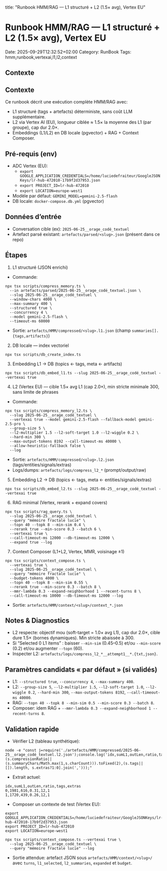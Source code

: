 title: "Runbook HMM/RAG — L1 structuré + L2 (1.5× avg), Vertex EU"

# Runbook HMM/RAG — L1 structuré + L2 (1.5× avg), Vertex EU

Date: 2025-09-29T12:32:52+02:00
Category: RunBook
Tags: hmm,runbook,vertexai,l1,l2,context

## Contexte
## Contexte
Ce runbook décrit une exécution complète HMM/RAG avec:
- L1 structuré (tags + artefacts) déterministe, sans coût LLM supplémentaire.
- L2 via Vertex AI (EU), longueur ciblée ≈ 1.5× la moyenne des L1 (par groupe), cap dur 2.0×.
- Embeddings (L1/L2) en DB locale (pgvector) + RAG + Context Composer.

## Pré‑requis (env)
- ADC Vertex (EU):
  - `export GOOGLE_APPLICATION_CREDENTIALS=/home/luciedefraiteur/GoogleJSONKeys/lr-hub-472010-17b9f2d37953.json`
  - `export PROJECT_ID=lr-hub-472010`
  - `export LOCATION=europe-west1`
- Modèle par défaut: `GEMINI_MODEL=gemini-2.5-flash`
- DB locale: `docker-compose.db.yml` (pgvector)

## Données d’entrée
- Conversation cible (ex): `2025-06-25__orage_codé_textuel`
- Artefact parsé existant: `artefacts/parsed/<slug>.json` (présent dans ce repo)

## Étapes
1) L1 structuré (JSON enrichi)
- Commande:
```
npx tsx scripts/compress_memory.ts \
  --in artefacts/parsed/2025-06-25__orage_codé_textuel.json \
  --slug 2025-06-25__orage_codé_textuel \
  --window-chars 4000 \
  --max-summary 400 \
  --structured true \
  --concurrency 4 \
  --model gemini-2.5-flash \
  --timeout-ms 60000
```
- Sortie: `artefacts/HMM/compressed/<slug>.l1.json` (champ `summaries[].{tags,artifacts}`)

2) DB locale — index vectoriel
```
npx tsx scripts/db_create_index.ts
```

3) Embedding L1 → DB (topics ← tags, meta ← artifacts)
```
npx tsx scripts/db_embed_l1.ts --slug 2025-06-25__orage_codé_textuel --vertexai true
```

4) L2 (Vertex EU) — cible 1.5× avg L1 (cap 2.0×), min stricte minimale 300, sans limite de phrases
- Commande:
```
npx tsx scripts/compress_memory_l2.ts \
  --slug 2025-06-25__orage_codé_textuel \
  --vertexai true --model gemini-2.5-flash --fallback-model gemini-2.5-pro \
  --group-size 5 \
  --l2-multiplier 1.5 --l2-soft-target 1.0 --l2-wiggle 0.2 \
  --hard-min 300 \
  --max-output-tokens 8192 --call-timeout-ms 40000 \
  --allow-heuristic-fallback false \
  --log
```
- Sortie: `artefacts/HMM/compressed/<slug>.l2.json` (tags/entities/signals/extras)
- Logs/dumps: `artefacts/logs/compress_l2_*` (prompt/output/raw)

5) Embedding L2 → DB (topics ← tags, meta ← entities/signals/extras)
```
npx tsx scripts/db_embed_l2.ts --slug 2025-06-25__orage_codé_textuel --vertexai true
```

6) RAG minimal (Vertex, rerank + expand covers)
```
npx tsx scripts/rag_query.ts \
  --slug 2025-06-25__orage_codé_textuel \
  --query "mémoire fractale lucie" \
  --topn 40 --topk 8 --min-sim 0.4 \
  --rerank true --min-score 0.3 --batch 6 \
  --vertexai true \
  --call-timeout-ms 12000 --db-timeout-ms 12000 \
  --expand true --log
```

7) Context Composer (L1+L2, Vertex, MMR, voisinage ±1)
```
npx tsx scripts/context_compose.ts \
  --vertexai true \
  --slug 2025-06-25__orage_codé_textuel \
  --query "mémoire fractale lucie" \
  --budget-tokens 4000 \
  --topn 40 --topk 8 --min-sim 0.55 \
  --rerank true --min-score 0.3 --batch 8 \
  --mmr-lambda 0.3 --expand-neighborhood 1 --recent-turns 8 \
  --call-timeout-ms 10000 --db-timeout-ms 12000 --log
```
- Sortie: `artefacts/HMM/context/<slug>/context_*.json`

## Notes & Diagnostics
- L2 respecte: objectif mou (soft-target = 1.0× avg L1), cap dur 2.0×, cible dure 1.5× (bornes dynamiques). Min stricte abaissée à 300.
- Si “Selected 0 L1 items” : baisser `--min-sim` (0.45–0.5) et/ou `--min-score` (0.2) et/ou augmenter `--topn` (60).
- Inspecter L2: `artefacts/logs/compress_l2_*__attempt1__*.{txt,json}`.

## Paramètres candidats « par défaut » (si validés)
- L1: `--structured true`, `--concurrency 4`, `--max-summary 400`.
- L2: `--group-size 5`, `--l2-multiplier 1.5`, `--l2-soft-target 1.0`, `--l2-wiggle 0.2`, `--hard-min 300`, `--max-output-tokens 8192`, `--call-timeout-ms 40000`.
- RAG: `--topn 40 --topk 8 --min-sim 0.5 --min-score 0.3 --batch 8`.
- Composer: idem RAG + `--mmr-lambda 0.3 --expand-neighborhood 1 --recent-turns 8`.

## Validation rapide
- Vérifier L2 (tableau synthétique):
```
node -e "const j=require('./artefacts/HMM/compressed/2025-06-25__orage_codé_textuel.l2.json');console.log('idx,sumL1,outLen,ratio,tags,extras');j.summaries.forEach((s,i)=>console.log([i,s.charCount,s.summaryChars,(s.compressionRatio|| (s.summaryChars/Math.max(1,s.charCount))).toFixed(2),(s.tags||[]).length, s.extras?1:0].join(',')));"
```
- Extrait actuel:
```
idx,sumL1,outLen,ratio,tags,extras
0,1981,616,0.31,12,1
1,1720,439,0.26,12,1
```
- Composer un contexte de test (Vertex EU):
```
export GOOGLE_APPLICATION_CREDENTIALS=/home/luciedefraiteur/GoogleJSONKeys/lr-hub-472010-17b9f2d37953.json
export PROJECT_ID=lr-hub-472010
export LOCATION=europe-west1

npx tsx scripts/context_compose.ts --vertexai true \
  --slug 2025-06-25__orage_codé_textuel \
  --query "mémoire fractale lucie" --log
```
- Sortie attendue: artefact JSON sous `artefacts/HMM/context/<slug>/` avec `turns`, `l1_selected`, `l2_summaries`, `expanded` et `budget`.
